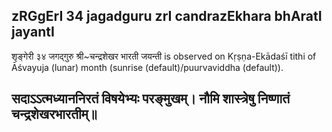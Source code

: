 ## zRGgErI 34 jagadguru zrI candrazEkhara bhAratI jayantI

शृङ्गेरी ३४ जगद्गुरु श्री~चन्द्रशेखर भारती जयन्ती is observed on Kṛṣṇa-Ekādaśī tithi of Āśvayuja (lunar) month (sunrise (default)/puurvaviddha (default)).



सदाऽऽत्मध्याननिरतं विषयेभ्यः परङ्मुखम्।
नौमि शास्त्रेषु निष्णातं चन्द्रशेखरभारतीम्॥
---
